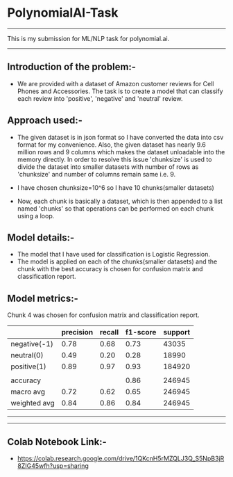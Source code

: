 # PolynomialAI-Task

----

This is my submission for ML/NLP task for polynomial.ai.

----

## Introduction of the problem:-
- We are provided with a dataset of Amazon customer reviews for Cell Phones and Accessories. The task is to create a model that can classify each review into 'positive', 'negative' and 'neutral' review.
 
 ## Approach used:- 
 - The given dataset is in json format so I have converted the data into csv format for my convenience. Also, the given dataset has nearly 9.6 million rows and 9 columns which makes the dataset unloadable into the memory directly. In order to resolve this issue 'chunksize' is used to divide the dataset into smaller datasets with number of rows as 'chunksize' and number of columns remain same i.e. 9.
 
 - I have chosen chunksize=10^6 so I have 10 chunks(smaller datasets)
 
 - Now, each chunk is basically a dataset, which is then appended to a list named 'chunks' so that operations can be performed on each chunk using a loop.
 
 ## Model details:-
 - The model that I have used for classification is Logistic Regression.
 - The model is applied on each of the chunks(smaller datasets) and the chunk with the best accuracy is chosen for confusion matrix and classification report.
 
 ## Model metrics:- 
 Chunk 4 was chosen for confusion matrix and classification report.
 

|                      | precision | recall | f1-score | support |
|----------------------|-----------|--------|----------|---------|
| negative(-1)         | 0.78      | 0.68   | 0.73     | 43035   |
| neutral(0)           | 0.49      | 0.20   | 0.28     | 18990   |
| positive(1)          | 0.89      | 0.97   | 0.93     | 184920  |
|                                                                |
| accuracy             |           |        | 0.86     | 246945  |
| macro avg            | 0.72      | 0.62   | 0.65     | 246945  |
| weighted avg         | 0.84      | 0.86   | 0.84     | 246945  |
------------------------------------------------------------------

 
----

## Colab Notebook Link:-
- https://colab.research.google.com/drive/1QKcnH5rMZQLJ3Q_S5NpB3jR8ZIG45wfh?usp=sharing
